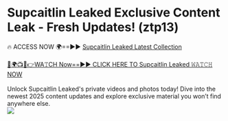 # Supcaitlin Leaked Exclusive Content Leak - Fresh Updates! (ztp13)

🔥 ACCESS NOW 🌍==►► <a href="https://tinyurl.com/kvy9nzfs" rel="nofollow">Supcaitlin Leaked Latest Collection</a>
<br><br>
[🔴🌍📺📱👉WA𝚃CH Now==►► CLICK HERE TO Supcaitlin Leaked 𝚆𝙰𝚃𝙲𝙷 NOW](https://tinyurl.com/kvy9nzfs)
<br><br>
Unlock Supcaitlin Leaked's private videos and photos today! Dive into the newest 2025 content updates and explore exclusive material you won’t find anywhere else.
<br>
<a href="https://tinyurl.com/kvy9nzfs" rel="nofollow" data-target="animated-image.originalLink"><img src="https://camo.githubusercontent.com/8a4f000d20f83aca3bf7ec5f350d767afa0574a8a352519fd8cfa583a6f93a33/68747470733a2f2f692e696d6775722e636f6d2f644a486b345a712e676966" data-canonical-src="https://i.imgur.com/dJHk4Zq.gif" style="max-width: 100%; display: inline-block;" data-target="animated-image.originalImage"></a>
<br>
